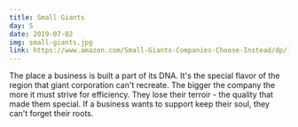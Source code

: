 ```yaml
---
title: Small Giants
day: 5
date: 2019-07-02
img: small-giants.jpg
link: https://www.amazon.com/Small-Giants-Companies-Choose-Instead/dp/1591840937/
---
```


The place a business is built a part of its DNA. It's the special flavor of the
region that giant corporation can't recreate. The bigger the company the more it
must strive for efficiency. They lose their terroir - the quality that made them
special. If a business wants to support keep their soul, they can't forget their
roots.
